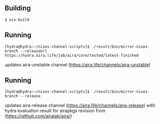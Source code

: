 ## Building

    $ nix-build

## Running

    [hydra@hydra:~/nixos-channel-scripts]$ ./result/bin/mirror-nixos-branch --releaseUrl https://hydra.aira.life/job/aira/core/tested/latest-finished

updates aira-unstable channel (https://aira.life/channels/aira-unstable)

## Running
    [hydra@hydra:~/nixos-channel-scripts]$ ./result/bin/mirror-nixos-branch --release
    
updates aira-release channel (https://aira.life/channels/aira-release) with hydra evaluation result for airapkgs revision from (https://github.com/airalab/aira/)
